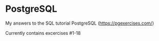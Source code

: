 # PostgreSQL
My answers to the SQL tutorial PostgreSQL (https://pgexercises.com/)

Currently contains excercises #1-18
